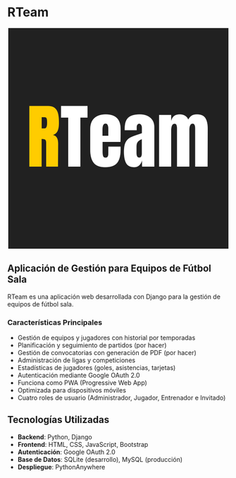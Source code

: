 # RTeam

<div align="center"><img src="https://github.com/rubenalsasua/RTeam/blob/main/static/icons/RTeam.png"></div>

## Aplicación de Gestión para Equipos de Fútbol Sala

RTeam es una aplicación web desarrollada con Django para la gestión de equipos de fútbol sala.

### Características Principales
- Gestión de equipos y jugadores con historial por temporadas
- Planificación y seguimiento de partidos (por hacer)
- Gestión de convocatorias con generación de PDF (por hacer)
- Administración de ligas y competiciones
- Estadísticas de jugadores (goles, asistencias, tarjetas)
- Autenticación mediante Google OAuth 2.0
- Funciona como PWA (Progressive Web App)
- Optimizada para dispositivos móviles
- Cuatro roles de usuario (Administrador, Jugador, Entrenador e Invitado)

## Tecnologías Utilizadas

- **Backend**: Python, Django
- **Frontend**: HTML, CSS, JavaScript, Bootstrap
- **Autenticación**: Google OAuth 2.0
- **Base de Datos**: SQLite (desarrollo), MySQL (producción)
- **Despliegue**: PythonAnywhere
